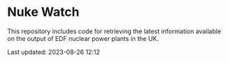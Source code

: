# Nuke Watch

This repository includes code for retrieving the latest information available on the output of EDF nuclear power plants in the UK.

Last updated: 2023-08-26 12:12